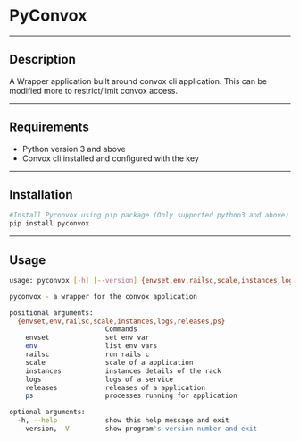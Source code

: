 # PyConvox
------------------
## Description

A Wrapper application built around convox cli application. This can be modified more to restrict/limit convox access.

------------------

## Requirements

- Python version 3 and above
- Convox cli installed and configured with the key

------------------

## Installation

```sh
#Install Pyconvox using pip package (Only supported python3 and above)
pip install pyconvox
```
------------------

## Usage
```sh
usage: pyconvox [-h] [--version] {envset,env,railsc,scale,instances,logs,releases,ps} ...

pyconvox - a wrapper for the convox application

positional arguments:
  {envset,env,railsc,scale,instances,logs,releases,ps}
                        Commands
    envset              set env var
    env                 list env vars
    railsc              run rails c
    scale               scale of a application
    instances           instances details of the rack
    logs                logs of a service
    releases            releases of a application
    ps                  processes running for application

optional arguments:
  -h, --help            show this help message and exit
  --version, -V         show program's version number and exit
```

